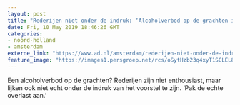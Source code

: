 ```yaml
---
layout: post
title: "Rederijen niet onder de indruk: ‘Alcoholverbod op de grachten is  schijnbeweging’"
date: Fri, 10 May 2019 18:46:26 GMT
categories: 
- noord-holland 
- amsterdam 
externe_link: "https://www.ad.nl/amsterdam/rederijen-niet-onder-de-indruk-alcoholverbod-op-de-grachten-is-schijnbeweging~a9e7cd7b/"
feature_image: "https://images1.persgroep.net/rcs/oSytHzb23q4xyT1SCLEL8Ilzn2I/diocontent/147881242/_fitwidth/400/?appId=21791a8992982cd8da851550a453bd7f&quality=0.7"
---
```


Een alcoholverbod op de grachten? Rederijen zijn niet enthousiast, maar lijken ook niet echt onder de indruk van het voorstel te zijn. ‘Pak de echte overlast aan.’
